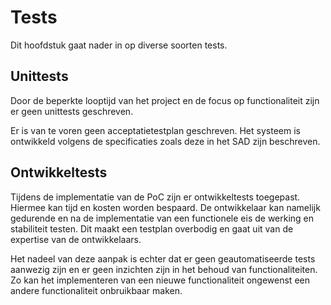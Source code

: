 # Tests

Dit hoofdstuk gaat nader in op diverse soorten tests.

## Unittests

Door de beperkte looptijd van het project en de focus op functionaliteit zijn er geen
unittests geschreven. 

Er is van te voren geen acceptatietestplan geschreven. Het systeem is ontwikkeld volgens de
specificaties zoals deze in het SAD zijn beschreven.

## Ontwikkeltests

Tijdens de implementatie van de PoC zijn er ontwikkeltests toegepast. Hiermee kan tijd en kosten worden bespaard. De ontwikkelaar kan namelijk gedurende en na de implementatie van een functionele eis de werking en stabiliteit testen. Dit maakt een testplan overbodig en gaat uit van de expertise van de ontwikkelaars.

Het nadeel van deze aanpak is echter dat er geen geautomatiseerde tests aanwezig zijn en er geen inzichten zijn in het behoud van functionaliteiten. Zo kan het implementeren van een nieuwe functionaliteit ongewenst een andere functionaliteit onbruikbaar maken.

